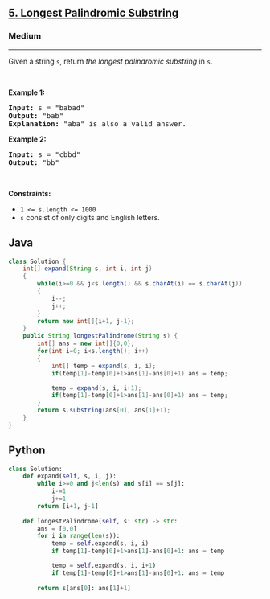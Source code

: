 <h2><a href="https://leetcode.com/problems/longest-palindromic-substring/">5. Longest Palindromic Substring</a></h2><h3>Medium</h3><hr><div><p>Given a string <code>s</code>, return <em>the longest</em> <span data-keyword="palindromic-string"><em>palindromic</em></span> <span data-keyword="substring-nonempty"><em>substring</em></span> in <code>s</code>.</p>

<p>&nbsp;</p>
<p><strong class="example">Example 1:</strong></p>

<pre><strong>Input:</strong> s = "babad"
<strong>Output:</strong> "bab"
<strong>Explanation:</strong> "aba" is also a valid answer.
</pre>

<p><strong class="example">Example 2:</strong></p>

<pre><strong>Input:</strong> s = "cbbd"
<strong>Output:</strong> "bb"
</pre>

<p>&nbsp;</p>
<p><strong>Constraints:</strong></p>

<ul>
	<li><code>1 &lt;= s.length &lt;= 1000</code></li>
	<li><code>s</code> consist of only digits and English letters.</li>
</ul>
</div>

## Java
```java
class Solution {
    int[] expand(String s, int i, int j)
    {
        while(i>=0 && j<s.length() && s.charAt(i) == s.charAt(j))
        {
            i--;
            j++;
        }
        return new int[]{i+1, j-1};
    }
    public String longestPalindrome(String s) {
        int[] ans = new int[]{0,0};
        for(int i=0; i<s.length(); i++)
        {
            int[] temp = expand(s, i, i);
            if(temp[1]-temp[0]+1>ans[1]-ans[0]+1) ans = temp;

            temp = expand(s, i, i+1);
            if(temp[1]-temp[0]+1>ans[1]-ans[0]+1) ans = temp;
        }
        return s.substring(ans[0], ans[1]+1);
    }
}
```

## Python
```python
class Solution:
    def expand(self, s, i, j):
        while i>=0 and j<len(s) and s[i] == s[j]:
            i-=1
            j+=1
        return [i+1, j-1]
    
    def longestPalindrome(self, s: str) -> str:
        ans = [0,0]
        for i in range(len(s)): 
            temp = self.expand(s, i, i)
            if temp[1]-temp[0]+1>ans[1]-ans[0]+1: ans = temp

            temp = self.expand(s, i, i+1)
            if temp[1]-temp[0]+1>ans[1]-ans[0]+1: ans = temp
                
        return s[ans[0]: ans[1]+1]
```
